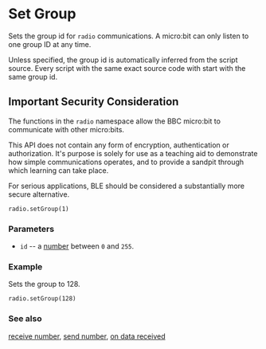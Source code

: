 # Set Group

Sets the group id for ``radio`` communications. A micro:bit can only listen to one group ID at any time.

Unless specified, the group id is automatically inferred from the script source. Every script with the same exact source code with start with the same group id.

## Important Security Consideration

The functions in the ``radio`` namespace allow the BBC micro:bit to communicate with other micro:bits.

This API does not contain any form of encryption, authentication or authorization. It's purpose is solely for use as a teaching aid to demonstrate how simple communications operates, and to provide a sandpit through which learning can take place.

For serious applications, BLE should be considered a substantially more secure alternative.

```sig
radio.setGroup(1)
```

### Parameters

* ``id`` -- a [number](/microbit/number) between ``0`` and ``255``.

### Example

Sets the group to 128.

```blocks
radio.setGroup(128)
```

### See also

[receive number](/microbit/radio/receive-number), [send number](/microbit/radio/send-number), [on data received](/microbit/radio/on-data-received)

